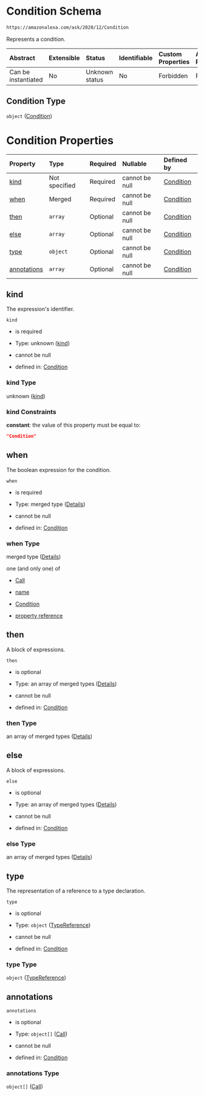 # Condition Schema

```txt
https://amazonalexa.com/ask/2020/12/Condition
```

Represents a condition.

| Abstract            | Extensible | Status         | Identifiable | Custom Properties | Additional Properties | Access Restrictions | Defined In                                                            |
| :------------------ | :--------- | :------------- | :----------- | :---------------- | :-------------------- | :------------------ | :-------------------------------------------------------------------- |
| Can be instantiated | No         | Unknown status | No           | Forbidden         | Forbidden             | none                | [Condition.json](../../schemas/Condition.json "open original schema") |

## Condition Type

`object` ([Condition](condition.md))

# Condition Properties

| Property                    | Type          | Required | Nullable       | Defined by                                                                                                                      |
| :-------------------------- | :------------ | :------- | :------------- | :------------------------------------------------------------------------------------------------------------------------------ |
| [kind](#kind)               | Not specified | Required | cannot be null | [Condition](condition-properties-kind.md "https://amazonalexa.com/ask/2020/12/Condition#/properties/kind")                      |
| [when](#when)               | Merged        | Required | cannot be null | [Condition](condition-properties-when.md "https://amazonalexa.com/ask/2020/12/Condition#/properties/when")                      |
| [then](#then)               | `array`       | Optional | cannot be null | [Condition](condition-properties-sampleblock.md "https://amazonalexa.com/ask/2020/12/SampleBlock#/properties/then")             |
| [else](#else)               | `array`       | Optional | cannot be null | [Condition](condition-properties-sampleblock-1.md "https://amazonalexa.com/ask/2020/12/SampleBlock#/properties/else")           |
| [type](#type)               | `object`      | Optional | cannot be null | [Condition](actiondeclaration-properties-typereference.md "https://amazonalexa.com/ask/2020/12/TypeReference#/properties/type") |
| [annotations](#annotations) | `array`       | Optional | cannot be null | [Condition](condition-properties-annotations.md "https://amazonalexa.com/ask/2020/12/Condition#/properties/annotations")        |

## kind

The expression's identifier.

`kind`

*   is required

*   Type: unknown ([kind](condition-properties-kind.md))

*   cannot be null

*   defined in: [Condition](condition-properties-kind.md "https://amazonalexa.com/ask/2020/12/Condition#/properties/kind")

### kind Type

unknown ([kind](condition-properties-kind.md))

### kind Constraints

**constant**: the value of this property must be equal to:

```json
"Condition"
```

## when

The boolean expression for the condition.

`when`

*   is required

*   Type: merged type ([Details](condition-properties-when.md))

*   cannot be null

*   defined in: [Condition](condition-properties-when.md "https://amazonalexa.com/ask/2020/12/Condition#/properties/when")

### when Type

merged type ([Details](condition-properties-when.md))

one (and only one) of

*   [Call](actiondeclaration-properties-annotations-call.md "check type definition")

*   [name](arguments-definitions-arg-expression-oneof-name.md "check type definition")

*   [Condition](condition-properties-when-oneof-condition.md "check type definition")

*   [property reference](arguments-definitions-arg-expression-oneof-property-reference.md "check type definition")

## then

A block of expressions.

`then`

*   is optional

*   Type: an array of merged types ([Details](sampleblock-items.md))

*   cannot be null

*   defined in: [Condition](condition-properties-sampleblock-1.md "https://amazonalexa.com/ask/2020/12/SampleBlock#/properties/then")

### then Type

an array of merged types ([Details](sampleblock-items.md))

## else

A block of expressions.

`else`

*   is optional

*   Type: an array of merged types ([Details](sampleblock-items.md))

*   cannot be null

*   defined in: [Condition](condition-properties-sampleblock-1.md "https://amazonalexa.com/ask/2020/12/SampleBlock#/properties/else")

### else Type

an array of merged types ([Details](sampleblock-items.md))

## type

The representation of a reference to a type declaration.

`type`

*   is optional

*   Type: `object` ([TypeReference](actiondeclaration-properties-typereference.md))

*   cannot be null

*   defined in: [Condition](actiondeclaration-properties-typereference.md "https://amazonalexa.com/ask/2020/12/TypeReference#/properties/type")

### type Type

`object` ([TypeReference](actiondeclaration-properties-typereference.md))

## annotations



`annotations`

*   is optional

*   Type: `object[]` ([Call](actiondeclaration-properties-annotations-call.md))

*   cannot be null

*   defined in: [Condition](condition-properties-annotations.md "https://amazonalexa.com/ask/2020/12/Condition#/properties/annotations")

### annotations Type

`object[]` ([Call](actiondeclaration-properties-annotations-call.md))
